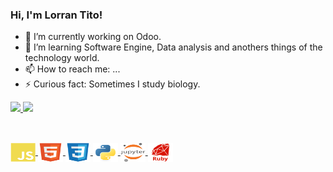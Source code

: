 ### Hi, I'm Lorran Tito!

- 🔭 I’m currently working on Odoo.
- 🌱 I’m learning Software Engine, Data analysis and anothers things of the technology world.
- 📫 How to reach me: ...
- ⚡ Curious fact: Sometimes I study biology.

<div>
  <a href="https://github.com/LorranSilva">
  <img height="180em" src="https://github-readme-stats.vercel.app/api?username=LorranSilva&show_icons=true&theme=highcontrast&include_all_commits=true&count_private=true"/>
  <img height="180em" src="https://github-readme-stats.vercel.app/api/top-langs/?username=LorranSilva&layout=compact&langs_count=7&theme=highcontrast"/>
</div>
  
  ##
<div style="display: inline_block"><br>
      <img align="center" alt="Rafa-Js" height="30" width="40" src="https://raw.githubusercontent.com/devicons/devicon/master/icons/javascript/javascript-plain.svg">
      <img align="center" alt="Rafa-HTML" height="30" width="40" src="https://raw.githubusercontent.com/devicons/devicon/master/icons/html5/html5-original.svg">
      <img align="center" alt="Rafa-CSS" height="30" width="40" src="https://raw.githubusercontent.com/devicons/devicon/master/icons/css3/css3-original.svg">
      <img align="center" alt="Rafa-Python" height="30" width="40" src="https://raw.githubusercontent.com/devicons/devicon/master/icons/python/python-original.svg">
      <img align="center" alt="Rafa-Jupyter" height="30" width="40" src='https://github.com/devicons/devicon/blob/master/icons/jupyter/jupyter-original-wordmark.svg'>
      <img align="center" alt="Rafa-Ruby" height="30" width="40" src='https://github.com/devicons/devicon/blob/master/icons/ruby/ruby-plain-wordmark.svg'>
</div>
